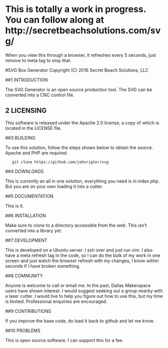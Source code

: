 <h1>This is totally a work in progress. You can follow along at http://secretbeachsolutions.com/svg/</h1>


When you view this through a browser, it refreshes every 5 seconds, just remove to meta tag to stop that.

#SVG Box Generator
Copyright (C) 2016 Secret Beach Solutions, LLC

##1 INTRODUCTION

The SVG Generator is an open source production tool.  The SVG can be converted into a CNC control file. 

## 2 LICENSING

This software is released under the Apache 2.0 license, a copy of which is located in the LICENSE file.  

##3 BUILDING

To use this solution, follow the steps shown below to obtain the source. Apache and PHP are required.

       git clone https://github.com/johnrigler/svg

##4 DOWNLOADS

This is currently an all in one solution, everything you need is in index.php.  But you are on your own loading it into a cutter.

##5 DOCUMENTATION

This is it.

##6 INSTALLATION

Make sure to clone to a directory accessible from the web.  This isn't converted into a library yet.

##7 DEVELOPMENT

This is developed on a Ubuntu server.  I ssh over and just run vim.  I also have a meta refresh tag in the code, so I can do the bulk of my
work in one screen and just watch the browser refresh with my changes, I know within seconds if I have broken something.

##8 COMMUNITY

Anyone is welcome to call or email me.  In the past, Dallas Makerspace users have shown interest. I would suggest seeking out a group nearby with a laser cutter.  I would live to help you figure out how to use this, but my time is limited.  Professional enquiries are encouraged. 

##9 CONTRIBUTIONS

If you improve the base code, do load it back to github and let me know.

##10 PROBLEMS

This is open source software. I can support this for a fee. 
